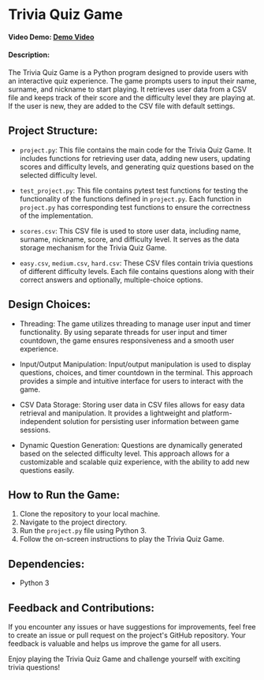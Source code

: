 # Trivia Quiz Game

#### Video Demo: [Demo Video](https://www.youtube.com/watch?v=your_video_id)

#### Description:
The Trivia Quiz Game is a Python program designed to provide users with an interactive quiz experience. The game prompts users to input their name, surname, and nickname to start playing. It retrieves user data from a CSV file and keeps track of their score and the difficulty level they are playing at. If the user is new, they are added to the CSV file with default settings.

## Project Structure:

- `project.py`: This file contains the main code for the Trivia Quiz Game. It includes functions for retrieving user data, adding new users, updating scores and difficulty levels, and generating quiz questions based on the selected difficulty level.

- `test_project.py`: This file contains pytest test functions for testing the functionality of the functions defined in `project.py`. Each function in `project.py` has corresponding test functions to ensure the correctness of the implementation.

- `scores.csv`: This CSV file is used to store user data, including name, surname, nickname, score, and difficulty level. It serves as the data storage mechanism for the Trivia Quiz Game.

- `easy.csv`, `medium.csv`, `hard.csv`: These CSV files contain trivia questions of different difficulty levels. Each file contains questions along with their correct answers and optionally, multiple-choice options.

## Design Choices:

- Threading: The game utilizes threading to manage user input and timer functionality. By using separate threads for user input and timer countdown, the game ensures responsiveness and a smooth user experience.

- Input/Output Manipulation: Input/output manipulation is used to display questions, choices, and timer countdown in the terminal. This approach provides a simple and intuitive interface for users to interact with the game.

- CSV Data Storage: Storing user data in CSV files allows for easy data retrieval and manipulation. It provides a lightweight and platform-independent solution for persisting user information between game sessions.

- Dynamic Question Generation: Questions are dynamically generated based on the selected difficulty level. This approach allows for a customizable and scalable quiz experience, with the ability to add new questions easily.

## How to Run the Game:

1. Clone the repository to your local machine.
2. Navigate to the project directory.
3. Run the `project.py` file using Python 3.
4. Follow the on-screen instructions to play the Trivia Quiz Game.

## Dependencies:
- Python 3

## Feedback and Contributions:
If you encounter any issues or have suggestions for improvements, feel free to create an issue or pull request on the project's GitHub repository. Your feedback is valuable and helps us improve the game for all users.

Enjoy playing the Trivia Quiz Game and challenge yourself with exciting trivia questions!
